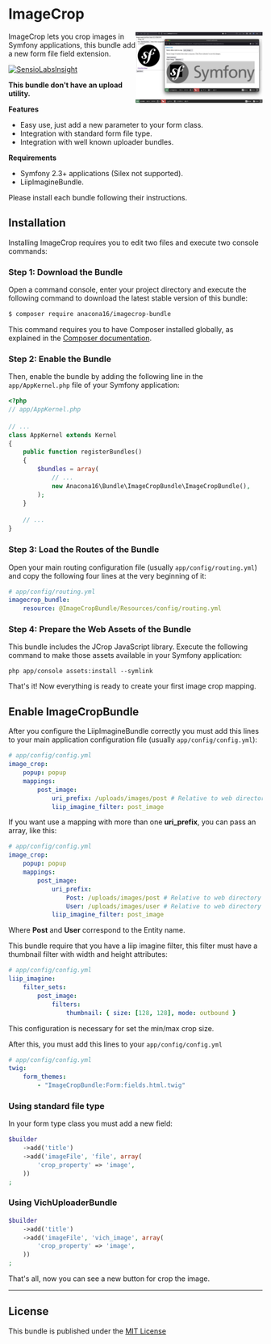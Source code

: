 ImageCrop
=========

<img src="https://raw.githubusercontent.com/anacona16/ImageCropBundle/master/Resources/doc/images/image_crop.png" width="50%" alt="ImageCrop" title="ImageCrop" align="right" />

ImageCrop lets you crop images in Symfony applications, this bundle add a new
form file field extension.

[![SensioLabsInsight](https://insight.sensiolabs.com/projects/ac8e3237-f910-46b5-9fcc-3afe329496eb/mini.png)](https://insight.sensiolabs.com/projects/ac8e3237-f910-46b5-9fcc-3afe329496eb)

**This bundle don't have an upload utility.**

**Features**

  * Easy use, just add a new parameter to your form class.
  * Integration with standard form file type.
  * Integration with well known uploader bundles.

**Requirements**

  * Symfony 2.3+ applications (Silex not supported).
  * LiipImagineBundle.
  
Please install each bundle following their instructions.

Installation
------------

Installing ImageCrop requires you to edit two files and execute two console
commands:

### Step 1: Download the Bundle

Open a command console, enter your project directory and execute the
following command to download the latest stable version of this bundle:

```bash
$ composer require anacona16/imagecrop-bundle
```

This command requires you to have Composer installed globally, as explained
in the [Composer documentation](https://getcomposer.org/doc/00-intro.md).

### Step 2: Enable the Bundle

Then, enable the bundle by adding the following line in the `app/AppKernel.php`
file of your Symfony application:

```php
<?php
// app/AppKernel.php

// ...
class AppKernel extends Kernel
{
    public function registerBundles()
    {
        $bundles = array(
            // ...
            new Anacona16\Bundle\ImageCropBundle\ImageCropBundle(),
        );
    }

    // ...
}
```

### Step 3: Load the Routes of the Bundle

Open your main routing configuration file (usually `app/config/routing.yml`)
and copy the following four lines at the very beginning of it:

```yaml
# app/config/routing.yml
imagecrop_bundle:
    resource: @ImageCropBundle/Resources/config/routing.yml
```

### Step 4: Prepare the Web Assets of the Bundle

This bundle includes the JCrop JavaScript library. Execute the following
command to make those assets available in your Symfony application:

```cli
php app/console assets:install --symlink
```

That's it! Now everything is ready to create your first image crop mapping.

Enable ImageCropBundle
----------------------

After you configure the LiipImagineBundle correctly you must add this lines
to your main application configuration file (usually `app/config/config.yml`):

```yaml
# app/config/config.yml
image_crop:
    popup: popup
    mappings:
        post_image:
            uri_prefix: /uploads/images/post # Relative to web directory
            liip_imagine_filter: post_image
```

If you want use a mapping with more than one **uri_prefix**, you can pass an array, like this:

```yaml
# app/config/config.yml
image_crop:
    popup: popup
    mappings:
        post_image:
            uri_prefix:
                Post: /uploads/images/post # Relative to web directory
                User: /uploads/images/user # Relative to web directory
            liip_imagine_filter: post_image
```

Where **Post** and **User** correspond to the Entity name.

This bundle require that you have a liip imagine filter, this filter must have
a thumbnail filter with width and height attributes:

```yaml
# app/config/config.yml
liip_imagine:
    filter_sets:
        post_image:
            filters:
                thumbnail: { size: [128, 128], mode: outbound }
```

This configuration is necessary for set the min/max crop size.

After this, you must add this lines to your `app/config/config.yml`

```yaml
# app/config/config.yml
twig:
    form_themes:
        - "ImageCropBundle:Form:fields.html.twig"
```

### Using standard file type

In your form type class you must add a new field:

```php
$builder
    ->add('title')
    ->add('imageFile', 'file', array(
        'crop_property' => 'image',
    ))
;
```
### Using VichUploaderBundle

```php
$builder
    ->add('title')
    ->add('imageFile', 'vich_image', array(
        'crop_property' => 'image',
    ))
;
```

That's all, now you can see a new button for crop the image.

-----

License
-------

This bundle is published under the [MIT License](LICENSE)

